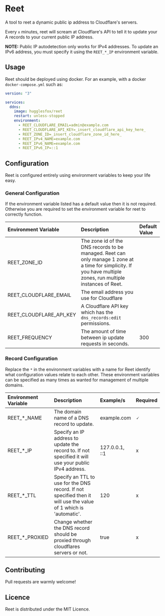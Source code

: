 # Reet

A tool to reet a dynamic public ip address to Cloudflare's servers.

Every `x` minutes, reet will scream at Cloudflare's API to tell it to update your A records to your current public IP address.

**NOTE:** Public IP autodetection only works for IPv4 addresses. To update an IPv6 address, you must specify it using the `REET_*_IP` environment variable.

## Usage

Reet should be deployed using docker. For an example, with a docker `docker-compose.yml` such as:

```yaml
version: "3"

services:
  ddns:
    image: hugglesfox/reet
    restart: unless-stopped
    environment:
      - REET_CLOUDFLARE_EMAIL=admin@example.com
      - REET_CLOUDFLARE_API_KEY=_insert_cloudflare_api_key_here_
      - REET_ZONE_ID=_insert_cloudflare_zone_id_here_
      - REET_IPv4_NAME=example.com
      - REET_IPv6_NAME=example.com
      - REET_IPv6_IP=::1
```

## Configuration

Reet is configured entirely using environment variables to keep your life easy.

### General Configuration
If the environment variable listed has a default value then it is not required. Otherwise you are required to set the environment variable for reet to correctly function.

| Environment Variable | Description | Default Value |
| :--- | :--- | :--- |
| REET_ZONE_ID | The zone id of the DNS records to be managed. Reet can only manage 1 zone at a time for simplicity. If you have multiple zones, run multiple instances of Reet. | |
| REET_CLOUDFLARE_EMAIL | The email address you use for Cloudflare | |
| REET_CLOUDFLARE_API_KEY | A Cloudflare API key which has the `dns_records:edit` permissions. | |
| REET_FREQUENCY | The amount of time between ip update requests in seconds. | 300 |

### Record Configuration

Replace the `*` in the environment variables with a name for Reet identify what configuration values relate to each other. These environment variables can be specified as many times as wanted for management of multiple domains.

| Environment Variable | Description | Example/s | Required |
| :--- | :--- | :--- | :-- |
| REET_*_NAME | The domain name of a DNS record to update. | example.com | 🗸 |
| REET_*_IP | Specify an IP address to update the record to. If not specified it will use your public IPv4 address. | 127.0.0.1, ::1 | x |
| REET_*_TTL | Specify an TTL to use for the DNS record. If not specified then it will use the value of 1 which is 'automatic'. | 120 | x |
| REET_*_PROXIED | Change whether the DNS record should be proxied through cloudflares servers or not. | true | x |

## Contributing

Pull requests are warmly welcome!

## Licence

Reet is distributed under the MIT Licence.
